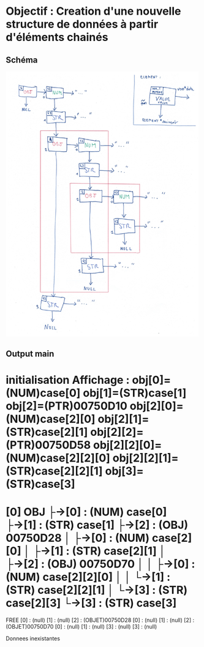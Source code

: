 # Objectif : Creation d'une nouvelle structure de données à partir d'éléments chainés

## Schéma
![alt text](schema.jpg)

## Output main
initialisation
Affichage :
obj[0]=(NUM)case[0]
obj[1]=(STR)case[1]
obj[2]=(PTR)00750D10
obj[2][0]=(NUM)case[2][0]
obj[2][1]=(STR)case[2][1]
obj[2][2]=(PTR)00750D58
obj[2][2][0]=(NUM)case[2][2][0]
obj[2][2][1]=(STR)case[2][2][1]
obj[3]=(STR)case[3]
======================================================
[0] OBJ
 ├→[0] : (NUM) case[0]
 ├→[1] : (STR) case[1]
 ├→[2] : (OBJ) 00750D28
 │  ├→[0] : (NUM) case[2][0]
 │  ├→[1] : (STR) case[2][1]
 │  ├→[2] : (OBJ) 00750D70
 │  │  ├→[0] : (NUM) case[2][2][0]
 │  │  └→[1] : (STR) case[2][2][1]
 │  └→[3] : (STR) case[2][3]
 └→[3] : (STR) case[3]
======================================================
FREE
[0] : (null)
[1] : (null)
[2] : (OBJET)00750D28
[0] : (null)
[1] : (null)
[2] : (OBJET)00750D70
[0] : (null)
[1] : (null)
[3] : (null)
[3] : (null)

Donnees inexistantes
